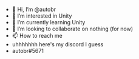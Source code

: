 - 👋 Hi, I’m @autobr
- 👀 I’m interested in Unity
- 🌱 I’m currently learning Unity
- 💞️ I’m looking to collaborate on nothing (for now)
- 📫 How to reach me 
- uhhhhhhh here's my discord I guess 
- autobr#5671

<!---
autobr/autobr is a ✨ special ✨ repository because its `README.md` (this file) appears on your GitHub profile.
You can click the Preview link to take a look at your changes.
--->
